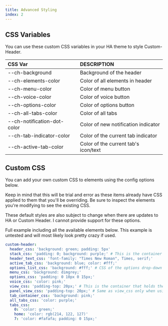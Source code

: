 ```yaml
---
title: Advanced Styling
index: 2
---
```


## CSS Variables

You can use these custom CSS variables in your HA theme to style Custom-Header.

| CSS Var                     | DESCRIPTION                          |
| :-------------------------- | :----------------------------------- |
| --ch-background             | Background of the header             |
| --ch-elements-color         | Color of all elements in header      |
| --ch-menu-color             | Color of menu button                 |
| --ch-voice-color            | Color of voice button                |
| --ch-options-color          | Color of options button              |
| --ch-all-tabs-color         | Color of all tabs                    |
| --ch-notification-dot-color | Color of new notification indicator  |
| --ch-tab-indicator-color    | Color of the current tab indicator   |
| --ch-active-tab-color       | Color of the current tab's icon/text |

## Custom CSS

You can add your own custom CSS to elements using the config options below.

Keep in mind that this will be trial and error as these items already have CSS applied to them that you'll be overriding. Be sure to inspect the elements you're modifying to see the existing CSS.

These default styles are also subject to change when there are updates to HA or Custom Header. I cannot provide support for these options.

Full example including all the available elements below. This example is untested and will most likely look pretty crazy if used.

```yaml
custom-header:
  header_css: 'background: green; padding: 5px'
  stack_css: 'padding: 0; background: purple;' # This is the container that holds the header text and tabs.
  header_text_css: 'font-family: "Times New Roman", Times, serif;'
  active_tab_css: 'background: blue; color: #fff;'
  options_list_css: 'background: #fff;' # CSS of the options drop-down menu.
  menu_css: 'background: dimgrey;'
  options_css: 'padding: 0 10px 0 15px;'
  voice_css: 'color: pink;'
  view_css: 'padding-top: 20px;' # This is the container that holds the cards under the header.
  panel_view_css: 'padding-top: 20px;' # Same as view_css only when using panel view.
  tab_container_css: 'background: pink;'
  all_tabs_css: 'color: purple;'
  tabs_css:
    0: 'color: green;'
    home: 'color: rgb(214, 122, 127)'
    7: 'color: #fafafa; padding: 0 15px;'
```
